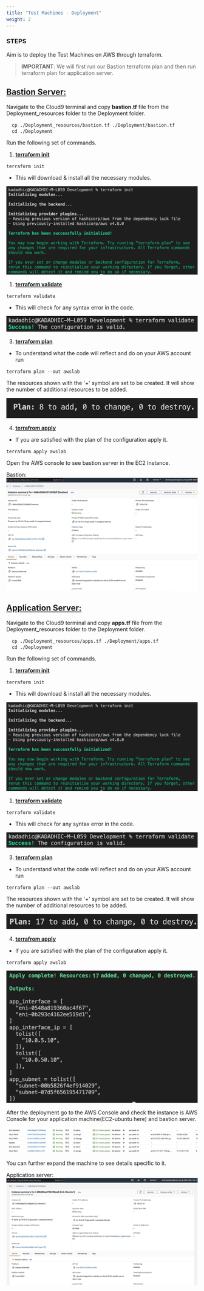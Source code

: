 ```yaml
---
title: "Test Machines - Deployment"
weight: 2
---
```


### STEPS
Aim is to deploy the Test Machines on AWS through terraform. 


>**IMPORTANT**: We will first run our Bastion terraform plan and then run terraform plan for application server.  



## <ins>**Bastion Server**:</ins>
Navigate to the Cloud9 terminal and copy **bastion.tf** file from the Deployment_resources folder to the Deployment folder.

```console
  cp ./Deployment_resources/bastion.tf ./Deployment/bastion.tf
  cd ./Deployment
``` 

Run the following set of commands.

1. **<ins>terraform init</ins>**

```console
terraform init
``` 
- This will download & install all the necessary modules. 

![init_fw](/static/images/deploy_test_machines/INIT_BASTION.png)

1. **<ins>terraform validate**</ins>

```console
terraform validate
```
- This will check for any syntax error in the code.

![validate_lb](/static/images/deploy_test_machines/VALIDATE_BASTION.png)

3. **<ins>terraform plan**</ins>

- To understand what the code will reflect and do on your AWS account run 

```console
terraform plan --out awslab
```
The resources shown with the '+' symbol are set to be created. It will show the number of additional resources to be added.

![plan_lb](/static/images/deploy_test_machines/PLAN_BASTION.png)

4. **<ins>terrafrom apply**</ins>

- If you are satisfied with the plan of the configuration apply it. 

```console
terraform apply awslab
```

Open the AWS console to see bastion server in the EC2 Instance.

Bastion:
![bastion](/static//images/deploy_test_machines/bastion_instance.jpeg)  

## <ins>**Application Server**:</ins>
Navigate to the Cloud9 terminal and copy **apps.tf** file from the Deployment_resources folder to the Deployment folder.

```console
  cp ./Deployment_resources/apps.tf ./Deployment/apps.tf
  cd ./Deployment
``` 

Run the following set of commands.

1. **<ins>terraform init</ins>**

```console
terraform init
``` 
- This will download & install all the necessary modules.

![init_fw](/static/images/deploy_test_machines/INIT_BASTION.png)

1. **<ins>terraform validate**</ins>

```console
terraform validate
```
- This will check for any syntax error in the code.

![validate_lb](/static/images/deploy_test_machines/VALIDATE_BASTION.png)

3. **<ins>terraform plan**</ins>

- To understand what the code will reflect and do on your AWS account run 

```console
terraform plan --out awslab
```
The resources shown with the '+' symbol are set to be created. It will show the number of additional resources to be added.

![plan_lb](/static/images/deploy_test_machines/PLAN_APPS.png)

4. **<ins>terrafrom apply**</ins>

- If you are satisfied with the plan of the configuration apply it. 

```console
terraform apply awslab
```

![apply_lb](/static/images/deploy_test_machines/APPLY_APPS.png)





After the deployment go to the AWS Console and check the instance is AWS Console for your application machine(EC2-ubuntu here) and bastion server.

![application_server](/static//images/deploy_test_machines/instances.jpeg)

You can further expand the machine to see details specific to it.

Application server:
![web](/static//images/deploy_test_machines/ec2_detail.jpeg)   
  

